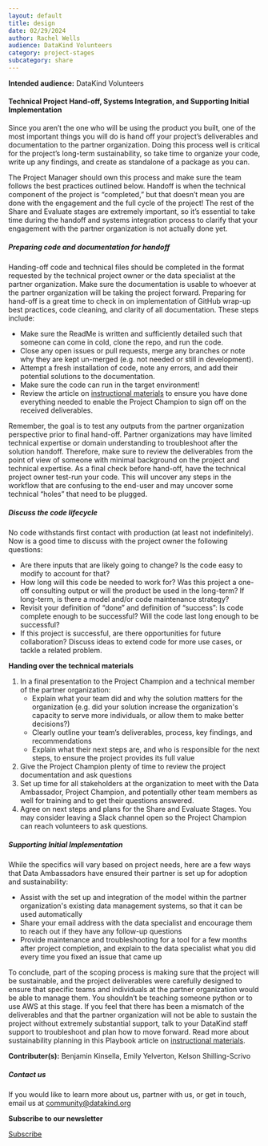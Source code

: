 ```yaml
---
layout: default
title: design
date: 02/29/2024
author: Rachel Wells
audience: DataKind Volunteers
category: project-stages
subcategory: share
---
```





**Intended audience:**
DataKind Volunteers






#### Technical Project Hand\-off, Systems Integration, and Supporting Initial Implementation


​​Since you aren’t the one who will be using the product you built, one of the most important things you will do is hand off your project’s deliverables and documentation to the partner organization. Doing this process well is critical for the project’s long\-term sustainability, so take time to organize your code, write up any findings, and create as standalone of a package as you can. 


The Project Manager should own this process and make sure the team follows the best practices outlined below. Handoff is when the technical component of the project is “completed,” but that doesn’t mean you are done with the engagement and the full cycle of the project! The rest of the Share and Evaluate stages are extremely important, so it’s essential to take time during the handoff and systems integration process to clarify that your engagement with the partner organization is not actually done yet.


##### Preparing code and documentation for handoff


Handing\-off code and technical files should be completed in the format requested by the technical project owner or the data specialist at the partner organization. Make sure the documentation is usable to whoever at the partner organization will be taking the project forward. Preparing for hand\-off is a great time to check in on implementation of GitHub wrap\-up best practices, code cleaning, and clarity of all documentation. These steps include:


* Make sure the ReadMe is written and sufficiently detailed such that someone can come in cold, clone the repo, and run the code.
* Close any open issues or pull requests, merge any branches or note why they are kept un\-merged (e.g. not needed or still in development).
* Attempt a fresh installation of code, note any errors, and add their potential solutions to the documentation.
* Make sure the code can run in the target environment!
* Review the article on [instructional materials](https://playbook.datakind.org/playbook/articles/73) to ensure you have done everything needed to enable the Project Champion to sign off on the received deliverables.


Remember, the goal is to test any outputs from the partner organization perspective prior to final hand\-off. Partner organizations may have limited technical expertise or domain understanding to troubleshoot after the solution handoff. Therefore, make sure to review the deliverables from the point of view of someone with minimal background on the project and technical expertise. As a final check before hand\-off, have the technical project owner test\-run your code. This will uncover any steps in the workflow that are confusing to the end\-user and may uncover some technical “holes” that need to be plugged. 


##### Discuss the code lifecycle


No code withstands first contact with production (at least not indefinitely). Now is a good time to discuss with the project owner the following questions:


* Are there inputs that are likely going to change? Is the code easy to modify to account for that?
* How long will this code be needed to work for? Was this project a one\-off consulting output or will the product be used in the long\-term? If long\-term, is there a model and/or code maintenance strategy?
* Revisit your definition of “done” and definition of “success”: Is code complete enough to be successful? Will the code last long enough to be successful?
* If this project is successful, are there opportunities for future collaboration? Discuss ideas to extend code for more use cases, or tackle a related problem.


**Handing over the technical materials**


1. In a final presentation to the Project Champion and a technical member of the partner organization:
	* Explain what your team did and why the solution matters for the organization (e.g. did your solution increase the organization's capacity to serve more individuals, or allow them to make better decisions?)
	* Clearly outline your team’s deliverables, process, key findings, and recommendations
	* Explain what their next steps are, and who is responsible for the next steps, to ensure the project provides its full value
2. Give the Project Champion plenty of time to review the project documentation and ask questions
3. Set up time for all stakeholders at the organization to meet with the Data Ambassador, Project Champion, and potentially other team members as well for training and to get their questions answered.
4. Agree on next steps and plans for the Share and Evaluate Stages. You may consider leaving a Slack channel open so the Project Champion can reach volunteers to ask questions.


##### Supporting Initial Implementation


While the specifics will vary based on project needs, here are a few ways that Data Ambassadors have ensured their partner is set up for adoption and sustainability:


* Assist with the set up and integration of the model within the partner organization's existing data management systems, so that it can be used automatically
* Share your email address with the data specialist and encourage them to reach out if they have any follow\-up questions
* Provide maintenance and troubleshooting for a tool for a few months after project completion, and explain to the data specialist what you did every time you fixed an issue that came up


To conclude, part of the scoping process is making sure that the project will be sustainable, and the project deliverables were carefully designed to ensure that specific teams and individuals at the partner organization would be able to manage them. You shouldn’t be teaching someone python or to use AWS at this stage. If you feel that there has been a mismatch of the deliverables and that the partner organization will not be able to sustain the project without extremely substantial support, talk to your DataKind staff support to troubleshoot and plan how to move forward. Read more about sustainability planning in this Playbook article on [instructional materials](https://playbook.datakind.org/playbook/articles/73).



 **Contributer(s):** Benjamin Kinsella, Emily Yelverton, Kelson Shilling\-Scrivo







##### Contact us


If you would like to learn more about us, partner with us, or get in touch, email us at community@datakind.org



 
**Subscribe to our newsletter**
  

[Subscribe](https://www.datakind.org/subscribe/)



